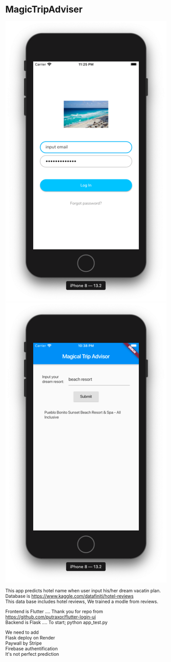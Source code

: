 # MagicTripAdviser
![Alt text](https://github.com/Afrochemist/MagicTripAdviser/blob/master/screen1.png)
![Alt text](https://github.com/Afrochemist/MagicTripAdviser/blob/master/screen2.png)  

This app predicts hotel name when user input his/her dream vacatin plan.   
Database is https://www.kaggle.com/datafiniti/hotel-reviews  
This data base includes hotel reviews, We trained a modle from reviews.  

Frontend is Flutter .... Thank you for repo from  https://github.com/putraxor/flutter-login-ui  
Backend is Flask .... To start; python app_test.py  

We need to add  
  Flask deploy on Render  
  Paywall by Stripe  
  Firebase authentification  
  It's not perfect prediction  


